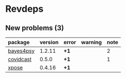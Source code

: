 # Revdeps

## New problems (3)

|package   |version |error  |warning |note |
|:---------|:-------|:------|:-------|:----|
|[bayes4psy](problems.md#bayes4psy)|1.2.11  |__+1__ |        |2    |
|[covidcast](problems.md#covidcast)|0.5.0   |__+1__ |        |1    |
|[xpose](problems.md#xpose)|0.4.16  |__+1__ |        |     |

